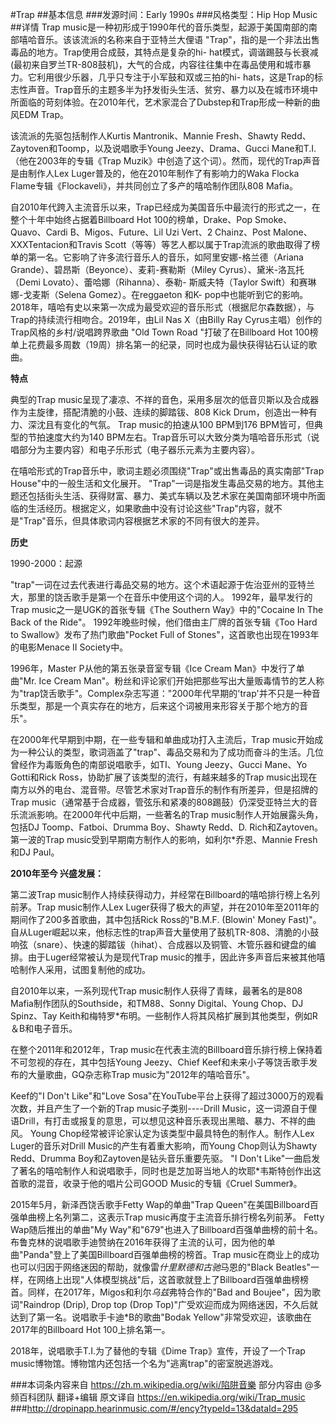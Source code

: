 #Trap
##基本信息
###发源时间：Early 1990s
###风格类型：Hip Hop Music
##详情
Trap music是一种初形成于1990年代的音乐类型，起源于美国南部的南部嘻哈音乐。该该流派的名称来自于亚特兰大俚语
"Trap"，指的是一个非法出售毒品的地方。Trap使用合成鼓，其特点是复杂的hi-
hat模式，调谐踢鼓与长衰减(最初来自罗兰TR-808鼓机)，大气的合成，内容往往集中在毒品使用和城市暴力。它利用很少乐器，几乎只专注于小军鼓和双或三拍的hi-
hats，这是Trap的标志性声音。Trap音乐的主题多半为抒发街头生活、贫穷、暴力以及在城市环境中所面临的苛刻体验。在2010年代，艺术家混合了Dubstep和Trap形成一种新的曲风EDM
Trap。



该流派的先驱包括制作人Kurtis Mantronik、Mannie Fresh、Shawty
Redd、Zaytoven和Toomp，以及说唱歌手Young Jeezy、Drama、Gucci Mane和T.I.（他在2003年的专辑《Trap
Muzik》中创造了这个词）。然而，现代的Trap声音是由制作人Lex Luger普及的，他在2010年制作了有影响力的Waka Flocka
Flame专辑《Flockaveli》，并共同创立了多产的嘻哈制作团队808 Mafia。



自2010年代跨入主流音乐以来，Trap已经成为美国音乐中最流行的形式之一，在整个十年中始终占据着Billboard Hot
100的榜单，Drake、Pop Smoke、Quavo、Cardi B、Migos、Future、Lil Uzi Vert、2 Chainz、Post
Malone、XXXTentacion和Travis
Scott（等等）等艺人都以属于Trap流派的歌曲取得了榜单的第一名。它影响了许多流行音乐人的音乐，如阿里安娜-格兰德（Ariana
Grande）、碧昂斯（Beyonce）、麦莉-赛勒斯（Miley Cyrus）、黛米-洛瓦托（Demi Lovato）、蕾哈娜（Rihanna）、泰勒-
斯威夫特（Taylor Swift）和赛琳娜-戈麦斯（Selena Gomez）。在reggaeton 和K-
pop中也能听到它的影响。2018年，嘻哈有史以来第一次成为最受欢迎的音乐形式（根据尼尔森数据），与Trap的持续流行相吻合。2019年，由Lil Nas
X（由Billy Ray Cyrus主唱）创作的Trap风格的乡村/说唱跨界歌曲 "Old Town Road "打破了在Billboard Hot
100榜单上花费最多周数（19周）排名第一的纪录，同时也成为最快获得钻石认证的歌曲。



**特点**

典型的Trap music呈现了凄凉、不祥的音色，采用多层次的低音贝斯以及合成器作为主旋律，搭配清脆的小鼓、连续的脚踏钹、808 Kick
Drum，创造出一种有力、深沈且有变化的气氛。 Trap music的拍速从100 BPM到176 BPM皆可，但典型的节拍速度大约为140
BPM左右。Trap音乐可以大致分类为嘻哈音乐形式（说唱部分为主要内容）和电子乐形式（电子器乐元素为主要内容）。



在嘻哈形式的Trap音乐中，歌词主题必须围绕"Trap"或出售毒品的真实南部"Trap House"中的一般生活和文化展开。
"Trap"一词是指发生毒品交易的地方。其他主题还包括街头生活、获得财富、暴力、美式车辆以及艺术家在美国南部环境中所面临的生活经历。根据定义，如果歌曲中没有讨论这些"Trap"内容，就不是"Trap"音乐，但具体歌词内容根据艺术家的不同有很大的差异。



**历史**

1990-2000：起源

"trap"一词在过去代表进行毒品交易的地方。这个术语起源于佐治亚州的亚特兰大，那里的饶舌歌手是第一个在音乐中使用这个词的人。
1992年，最早发行的Trap music之一是UGK的首张专辑《The Southern Way》中的"Cocaine In The Back of
the Ride"。 1992年晚些时候，他们借由主厂牌的首张专辑《Too Hard to Swallow》发布了热门歌曲"Pocket Full of
Stones"，这首歌也出现在1993年的电影Menace II Society中。



1996年，Master P从他的第五张录音室专辑《Ice Cream Man》中发行了单曲"Mr. Ice Cream
Man"。粉丝和评论家们开始把那些写出大量贩毒情节的艺人称为"trap饶舌歌手"。Complex杂志写道："2000年代早期的'trap'并不只是一种音乐类型，那是一个真实存在的地方，后来这个词被用来形容关于那个地方的音乐"。



在2000年代早期到中期，在一些专辑和单曲成功打入主流后，Trap
music开始成为一种公认的类型，歌词涵盖了"trap"、毒品交易和为了成功而奋斗的生活。几位曾经作为毒贩角色的南部说唱歌手，如TI、Young
Jeezy、Gucci Mane、Yo Gotti和Rick Ross，协助扩展了该类型的流行，有越来越多的Trap
music出现在南方以外的电台、混音带。尽管艺术家对Trap音乐的制作有所差异，但是招牌的Trap
music（通常基于合成器，管弦乐和紧凑的808踢鼓）仍深受亚特兰大的音乐流派影响。在2000年代中后期，一些著名的Trap
music制作人开始展露头角，包括DJ Toomp、Fatboi、Drumma Boy、Shawty Redd、D.
Rich和Zaytoven。第一波的Trap music受到早期南方制作人的影响，如利尔*乔恩、Mannie Fresh和DJ Paul。



**2010年至今 兴盛发展：**

第二波Trap music制作人持续获得动力，并经常在Billboard的嘻哈排行榜上名列前茅。Trap music制作人Lex
Luger获得了极大的声望，并在2010年至2011年的期间作了200多首歌曲，其中包括Rick Ross的"B.M.F. (Blowin' Money
Fast)"。自从Luger崛起以来，他标志性的trap声音大量使用了鼓机TR-808、清脆的小鼓响弦（snare）、快速的脚踏钹（hihat）、合成器以及铜管、木管乐器和键盘的编排。由于Luger经常被认为是现代Trap
music的推手，因此许多声音后来被其他嘻哈制作人采用，试图复制他的成功。



自2010年以来，一系列现代Trap music制作人获得了青睐，最著名的是808 Mafia制作团队的Southside，和TM88、Sonny
Digital、Young Chop、DJ Spinz、Tay Keith和梅特罗*布明。一些制作人将其风格扩展到其他类型，例如R＆B和电子音乐。



在整个2011年和2012年，Trap music在代表主流的Billboard音乐排行榜上保持着不可忽视的存在，其中包括Young Jeezy、Chief
Keef和未来小子等饶舌歌手发布的大量歌曲，GQ杂志称Trap music为"2012年的嘻哈音乐"。



Keef的"I Don't Like"和"Love Sosa"在YouTube平台上获得了超过3000万的观看次数，并且产生了一个新的Trap
music子类别----Drill Music，这一词源自于俚语Drill，有打击或报复的意思，可以想见这种音乐表现出黑暗、暴力、不祥的曲风。 Young
Chop经常被评论家认定为该类型中最具特色的制作人。制作人Lex Luger的音乐对Drill Music的产生有着重大影响，而Young
Chop则认为Shawty Redd、Drumma Boy和Zaytoven是钻头音乐重要先驱。 "I Don't
Like"一曲启发了著名的嘻哈制作人和说唱歌手，同时也是芝加哥当地人的坎耶*韦斯特创作出这首歌的混音，收录于他的唱片公司GOOD
Music的专辑《Cruel Summer》。



2015年5月，新泽西饶舌歌手Fetty Wap的单曲"Trap Queen"在美国Billboard百强单曲榜上名列第二，这表示Trap
music再度于主流音乐排行榜名列前茅。 Fetty Wap随后推出的单曲"My
Way"和"679"也进入了Billboard百强单曲榜的前十名。布鲁克林的说唱歌手迪赞纳在2016年获得了主流的认可，因为他的单曲"Panda"登上了美国Billboard百强单曲榜的榜首。Trap
music在商业上的成功也可以归因于网络迷因的帮助，就像雷*什里默德和古驰*马恩的"Black
Beatles"一样，在网络上出现"人体模型挑战"后，这首歌就登上了Billboard百强单曲榜榜首。同样，在2017年，Migos和利尔*乌兹*弗特合作的"Bad
and Boujee"，因为歌词"Raindrop (Drip), Drop top (Drop
Top)"广受欢迎而成为网络迷因，不久后就达到了第一名。说唱歌手卡迪*B的歌曲"Bodak Yellow"非常受欢迎，该歌曲在2017年的Billboard
Hot 100上排名第一。



2018年，说唱歌手T.I.为了替他的专辑《Dime Trap》宣传，开设了一个Trap
music博物馆。博物馆内还包括一个名为"逃离trap"的密室脱逃游戏。

###本词条内容来自 https://zh.m.wikipedia.org/wiki/陷阱音樂
部分内容由 @多频百科团队 翻译+编辑
原文译自 https://en.wikipedia.org/wiki/Trap_music
###http://dropinapp.hearinmusic.com/#/ency?typeId=13&dataId=295

